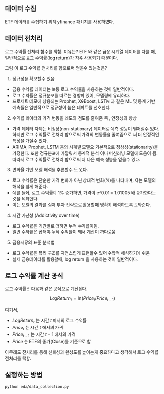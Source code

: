 ## 데이터 수집

ETF 데이터를 수집하기 위해 yfinance 패키지를 사용하였다.


## 데이터 전처리
로그 수익률 전처리 함수를 택함.
이유는? 
ETF 와 같은 금융 시계열 데이터를 다룰 때, 일반적으로 로그 수익률(log return)가 자주 사용되기 때문이다.

그럼 이 로그 수익률 전처리를 함으로써 얻을수 있는것은?

1. 정규성을 확보할수 있음
- 금융 수익률 데이터는 보통 로그 수익률을 사용하는 것이 일반적이다.
- 로그 수익률은 정규분포를 따르는 경향이 있어, 모델링에 유리하다.
- 프로제트 데모에 상용되는 Prophet, XGBoost, LSTM 과 같은 ML 및 통계 기반 예측들은 일반적으로 정규성이 높은 데이트를 선호한다.
2. 수익률 데이터의 가격 변동을 왜도와 첨도를 줄여줌 즉 , 안정성의 향상
- 가격 데이터 자체는 비정상(non-stationary) 데이터로 예측 성능이 떨어질수 있다. 하지만 로그 수익률로 전처리 함으로써 가격의 변동률을 줄여줌으로 써 더 안정적인 특성을 가질수 있다.
- ARIMA, Prophet, LSTM 등의 시계열 모델으 기본적으로 정상성(stationarity)을 가정한다. 또한 정규분포에  가깝워서 통계적 분석 이나 머신러닝 모델에 도움이 됨. 따라서 로그 수익률로 전처리 함으로써 더 나은 예측 성능을 얻을수 있다.
3. 변화율 기반 모델 해석을 추론할수 도 있다.
- 로그 수익률은 단순한 가격 변화가 아닌 상대적 변화(%)를 나타내며, 이는 모델의 해석을 쉽게 해준다.
- 예를 들어, 로그 수익률이 1% 증가하면, 가격이 e^0.01 = 1.01005 배 증가한다는 것을 의미한다.
- 이는 모델의 결과를 실제 투자 전략으로 활용할때 명확히 해석하도록 도와준다.
4. 시간 가산성 (Addictivity over time)
- 로그 수익률은 기간별로 더하면 누적 수익률이됨. 
- 일반 수익률은 곱해야 누적 수익률이 돼서 계산이 까다로움

5. 금융시장의 표준 분석법
- 로그 수익률은 복리 구조를 자연스럽게 표현할수 있어 수학적 해석하기에 쉬움
- 실제 금융데이터를 활용할때, log return 을 사용하는 것이 일반적이다.

## 로그 수익률 계산 공식

로그 수익률은 다음과 같은 공식으로 계산된다.

$$
Log Return_t = \ln(Price_t / Price_{t-1})
$$

여기서,
- $Log Return_t$ 는 시간 $t$ 에서의 로그 수익률
- $Price_t$ 는 시간 $t$ 에서의 가격
- $Price_{t-1}$ 는 시간 $t-1$ 에서의 가격
- $Price$ 는 ETF의 종가(Close)를 기준으로 함



아무래도 전처리를 통해 신뢰성과 완성도를 높이는게 중요하다고 생각해서 로그 수익률 전처리를 택함.



## 실행하는 방법

```bash
python eda/data_collection.py
```


